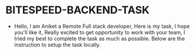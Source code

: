 # BITESPEED-BACKEND-TASK

- Hello, I am Aniket a Remote Full stack developer, Here is my task, I hope you'll like it, Really excited to get opportunity to work with your team, I tried my best to complete the task as much as possible. Below are the instruction to setup the task locally.

